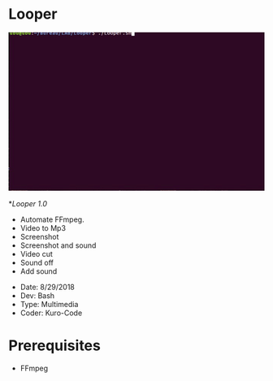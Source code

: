 # Looper

![looper.gif](https://github.com/KURO-CODE/Looper/blob/master/looper.gif)

**Looper 1.0*

+ Automate FFmpeg. 
+ Video to Mp3
+ Screenshot
+ Screenshot and sound
+ Video cut
+ Sound off
+ Add sound
 
* Date: 8/29/2018
* Dev: Bash
* Type: Multimedia
* Coder: Kuro-Code

# Prerequisites #

* FFmpeg
